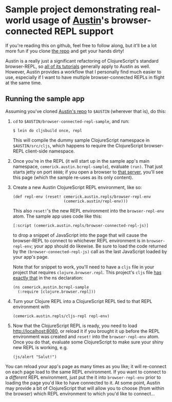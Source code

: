 # Sample project demonstrating real-world usage of [Austin](http://github.com/cemerick/austin)'s browser-connected REPL support

If you're reading this on github, feel free to follow along, but it'll
be a lot more fun if you clone [the
repo](http://github.com/cemerick/austin) and get your hands dirty!

Austin is a really just a significant refactoring of ClojureScript's
standard browser-REPL, so [all of its
tutorials](https://github.com/clojure/clojurescript/wiki/The-REPL-and-Evaluation-Environments)
generally apply to Austin as well. However, Austin provides a workflow
that I personally find much easier to use, especially if I want to have
multiple browser-connected REPLs in flight at the same time.

## Running the sample app

Assuming you've cloned [Austin's
repo](https://github.com/cemerick/austin) to `$AUSTIN` (wherever that
is), do this:

1.  `cd` to `$AUSTIN/browser-connected-repl-sample`, and run:

        $ lein do cljsbuild once, repl

    This will compile the dummy sample ClojureScript namespace in
    `$AUSTIN/src/cljs`, which happens to require the ClojureScript
    browser-REPL client-side namespace.

2.  Once you're in the REPL (it will start up in the sample app's main
    namespace, `cemerick.austin.bcrepl-sample`), evaluate `(run)`. That
    just starts jetty on port `8080`; if you open a browser to [that
    server](http://localhost:8080), you'll see this page (which the
    sample re-uses as its only content).
3.  Create a new Austin ClojureScript REPL environment, like so:

        (def repl-env (reset! cemerick.austin.repls/browser-repl-env
                              (cemerick.austin/repl-env)))

    This also `reset!`'s the new REPL environment into the
    `browser-repl-env` atom. The sample app uses code like this:

        [:script (cemerick.austin.repls/browser-connected-repl-js)]

    to drop a snippet of JavaScript into the page that will cause the
    browser-REPL to connect to whichever REPL environment is in
    `browser-repl-env`; your app should do likewise. Be sure to load
    the code returned by the `(browser-connected-repl-js)` call as the
    last JavaScript loaded by your app's page.

    Note that for snippet to work, you'll need to have a `cljs` file in
    your project that requires `clojure.browser.repl`. This project's
    `cljs` file [has exactly that](https://github.com/cemerick/austin/blob/master/browser-connected-repl-sample/src/cljs/cemerick/austin/bcrepl_sample.cljs) in the ns declaration:
    
        (ns cemerick.austin.bcrepl-sample
          (:require [clojure.browser.repl]))
    
4.  Turn your Clojure REPL into a ClojureScript REPL tied to that REPL
    environment with

        (cemerick.austin.repls/cljs-repl repl-env)

5.  Now that the ClojureScript REPL is ready, you need to load
    [http://localhost:8080](http://localhost:8080), or reload it if you
    brought it up before the REPL environment was created and `reset!`
    into the `browser-repl-env` atom. Once you do that, evaluate some
    ClojureScript to make sure your shiny new REPL is working, e.g.

        (js/alert "Salut!")

You can reload your app's page as many times as you like; it will
re-connect on each page load to the same REPL environment. If you want
to connect to a *different* REPL environment, just put the it into
`browser-repl-env` prior to loading the page you'd like to have
connected to it. At some point, Austin may provide a bit of
ClojureScript that will allow you to choose (from within the browser)
which REPL environment to which you'd like to connect…
